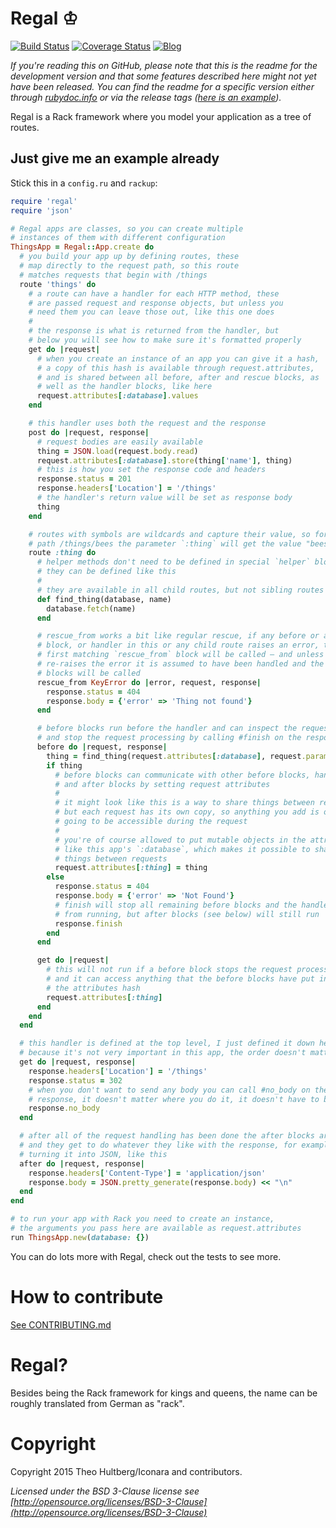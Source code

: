 # Regal ♔

[![Build Status](https://travis-ci.org/iconara/regal.png?branch=master)](https://travis-ci.org/iconara/regal)
[![Coverage Status](https://coveralls.io/repos/iconara/regal/badge.png)](https://coveralls.io/r/iconara/regal)
[![Blog](http://b.repl.ca/v1/blog-regal-ff69b4.png)](http://architecturalatrocities.com/tagged/regal)

_If you're reading this on GitHub, please note that this is the readme for the development version and that some features described here might not yet have been released. You can find the readme for a specific version either through [rubydoc.info](http://rubydoc.info/find/gems?q=regal) or via the release tags ([here is an example](https://github.com/iconara/regal/tree/v0.1.0))._

Regal is a Rack framework where you model your application as a tree of routes.

## Just give me an example already

Stick this in a `config.ru` and `rackup`:

```ruby
require 'regal'
require 'json'

# Regal apps are classes, so you can create multiple
# instances of them with different configuration
ThingsApp = Regal::App.create do
  # you build your app up by defining routes, these
  # map directly to the request path, so this route
  # matches requests that begin with /things
  route 'things' do
    # a route can have a handler for each HTTP method, these
    # are passed request and response objects, but unless you
    # need them you can leave those out, like this one does
    #
    # the response is what is returned from the handler, but
    # below you will see how to make sure it's formatted properly
    get do |request|
      # when you create an instance of an app you can give it a hash,
      # a copy of this hash is available through request.attributes,
      # and is shared between all before, after and rescue blocks, as
      # well as the handler blocks, like here
      request.attributes[:database].values
    end

    # this handler uses both the request and the response
    post do |request, response|
      # request bodies are easily available
      thing = JSON.load(request.body.read)
      request.attributes[:database].store(thing['name'], thing)
      # this is how you set the response code and headers
      response.status = 201
      response.headers['Location'] = '/things'
      # the handler's return value will be set as response body
      thing
    end

    # routes with symbols are wildcards and capture their value, so for the
    # path /things/bees the parameter `:thing` will get the value "bees"
    route :thing do
      # helper methods don't need to be defined in special `helper` blocks,
      # they can be defined like this
      #
      # they are available in all child routes, but not sibling routes
      def find_thing(database, name)
        database.fetch(name)
      end

      # rescue_from works a bit like regular rescue, if any before or after
      # block, or handler in this or any child route raises an error, the
      # first matching `rescue_from` block will be called – and unless it
      # re-raises the error it is assumed to have been handled and the after
      # blocks will be called
      rescue_from KeyError do |error, request, response|
        response.status = 404
        response.body = {'error' => 'Thing not found'}
      end

      # before blocks run before the handler and can inspect the request
      # and stop the request processing by calling #finish on the response
      before do |request, response|
        thing = find_thing(request.attributes[:database], request.parameters[:thing])
        if thing
          # before blocks can communicate with other before blocks, handlers
          # and after blocks by setting request attributes
          #
          # it might look like this is a way to share things between requests,
          # but each request has its own copy, so anything you add is only
          # going to be accessible during the request
          #
          # you're of course allowed to put mutable objects in the attributes,
          # like this app's `:database`, which makes it possible to share
          # things between requests
          request.attributes[:thing] = thing
        else
          response.status = 404
          response.body = {'error' => 'Not Found'}
          # finish will stop all remaining before blocks and the handler
          # from running, but after blocks (see below) will still run
          response.finish
        end
      end

      get do |request|
        # this will not run if a before block stops the request processing
        # and it can access anything that the before blocks have put in
        # the attributes hash
        request.attributes[:thing]
      end
    end
  end

  # this handler is defined at the top level, I just defined it down here
  # because it's not very important in this app, the order doesn't matter
  get do |request, response|
    response.headers['Location'] = '/things'
    response.status = 302
    # when you don't want to send any body you can call #no_body on the
    # response, it doesn't matter where you do it, it doesn't have to be last
    response.no_body
  end

  # after all of the request handling has been done the after blocks are called
  # and they get to do whatever they like with the response, for example
  # turning it into JSON, like this
  after do |request, response|
    response.headers['Content-Type'] = 'application/json'
    response.body = JSON.pretty_generate(response.body) << "\n"
  end
end

# to run your app with Rack you need to create an instance,
# the arguments you pass here are available as request.attributes
run ThingsApp.new(database: {})
```

You can do lots more with Regal, check out the tests to see more.

# How to contribute

[See CONTRIBUTING.md](CONTRIBUTING.md)

# Regal?

Besides being the Rack framework for kings and queens, the name can be roughly translated from German as "rack".

# Copyright

Copyright 2015 Theo Hultberg/Iconara and contributors.

_Licensed under the BSD 3-Clause license see [http://opensource.org/licenses/BSD-3-Clause](http://opensource.org/licenses/BSD-3-Clause)_
